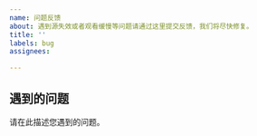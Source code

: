 ```yaml
---	
name: 问题反馈
about: 遇到源失效或者观看缓慢等问题请通过这里提交反馈，我们将尽快修复。
title: ''
labels: bug
assignees: 

---
```


## 遇到的问题	
请在此描述您遇到的问题。

